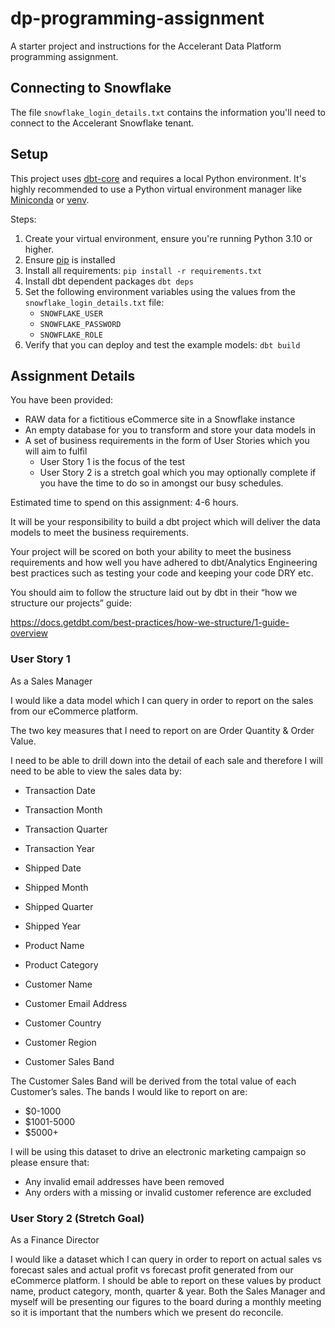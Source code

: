 # dp-programming-assignment
A starter project and instructions for the Accelerant Data Platform programming assignment.

## Connecting to Snowflake
The file `snowflake_login_details.txt` contains the information you'll need to connect to the Accelerant Snowflake tenant.

## Setup
This project uses [dbt-core](https://docs.getdbt.com/docs/about-setup) and requires a local Python environment. It's highly recommended to use a Python virtual environment manager like [Miniconda](https://docs.conda.io/en/latest/miniconda.html) or [venv](https://docs.python.org/3/library/venv.html).

Steps:
1. Create your virtual environment, ensure you're running Python 3.10 or higher.
2. Ensure [pip](https://pip.pypa.io/en/stable/installation/) is installed
3. Install all requirements:
   ```pip install -r requirements.txt```
4. Install dbt dependent packages
   ```dbt deps```
5. Set the following environment variables using the values from the `snowflake_login_details.txt` file: 
   - `SNOWFLAKE_USER`
   - `SNOWFLAKE_PASSWORD`
   - `SNOWFLAKE_ROLE`
6. Verify that you can deploy and test the example models:
   ```dbt build```

## Assignment Details
You have been provided:

   - RAW data for a fictitious eCommerce site in a Snowflake instance
   - An empty database for you to transform and store your data models in
   - A set of business requirements in the form of User Stories which you will aim to fulfil 
      - User Story 1 is the focus of the test
      - User Story 2 is a stretch goal which you may optionally complete if you have the time to do so in amongst our busy schedules.

Estimated time to spend on this assignment: 4-6 hours.

It will be your responsibility to build a dbt project which will deliver the data models to meet the business requirements.

Your project will be scored on both your ability to meet the business requirements and how well you have adhered to dbt/Analytics Engineering best practices such as testing your code and keeping your code DRY etc.

You should aim to follow the structure laid out by dbt in their “how we structure our projects” guide: 

https://docs.getdbt.com/best-practices/how-we-structure/1-guide-overview

### User Story 1
As a Sales Manager

I would like a data model which I can query in order to report on the sales from our eCommerce platform. 

The two key measures that I need to report on are Order Quantity & Order Value.

I need to be able to drill down into the detail of each sale and therefore I will need to be able to view the sales data by:

   - Transaction Date

   - Transaction Month

   - Transaction Quarter

   - Transaction Year

   - Shipped Date

   - Shipped Month

   - Shipped Quarter

   - Shipped Year

   - Product Name

   - Product Category

   - Customer Name

   - Customer Email Address

   - Customer Country

   - Customer Region

   - Customer Sales Band

The Customer Sales Band will be derived from the total value of each Customer’s sales. The bands I would like to report on are:

   - $0-1000
   - $1001-5000
   - $5000+

I will be using this dataset to drive an electronic marketing campaign so please ensure that:

   - Any invalid email addresses have been removed
   - Any orders with a missing or invalid customer reference are excluded

### User Story 2 (Stretch Goal)
As a Finance Director

I would like a dataset which I can query in order to report on actual sales vs forecast sales and actual profit vs forecast profit generated from our eCommerce platform. I should be able to report on these values by product name, product category, month, quarter & year. Both the Sales Manager and myself will be presenting our figures to the board during a monthly meeting so it is important that the numbers which we present do reconcile.